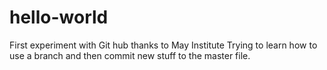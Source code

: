 # hello-world
First experiment with Git hub thanks to May Institute 
Trying to learn how to use a branch and then commit new stuff to the master file. 
